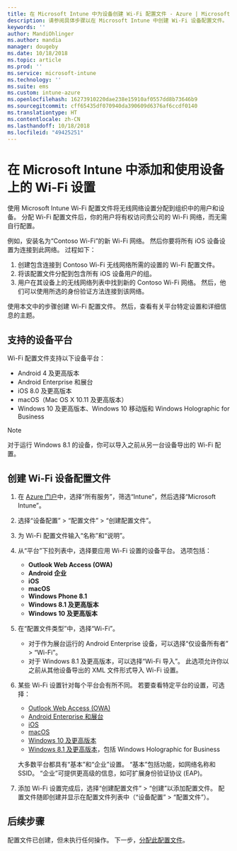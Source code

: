 ```yaml
---
title: 在 Microsoft Intune 中为设备创建 Wi-Fi 配置文件 - Azure | Microsoft Docs
description: 请参阅具体步骤以在 Microsoft Intune 中创建 Wi-Fi 设备配置文件。 创建适用于 Android、Android Enterprise、Android 展台、iOS、macOS、Windows 10 及更高版本以及 Windows Holographic for Business 的配置文件。 使用这些配置文件创建 WiFi 连接以使用证书、选择 EAP 类型、选择身份验证方法和启用代理等。
keywords: ''
author: MandiOhlinger
ms.author: mandia
manager: dougeby
ms.date: 10/18/2018
ms.topic: article
ms.prod: ''
ms.service: microsoft-intune
ms.technology: ''
ms.suite: ems
ms.custom: intune-azure
ms.openlocfilehash: 16273910220dae238e15910af0557dd8b73646b9
ms.sourcegitcommit: cff65435df070940da390609d6376af6ccdf0140
ms.translationtype: HT
ms.contentlocale: zh-CN
ms.lasthandoff: 10/18/2018
ms.locfileid: "49425251"
---
```

# <a name="add-and-use-wi-fi-settings-on-your-devices-in-microsoft-intune"></a>在 Microsoft Intune 中添加和使用设备上的 Wi-Fi 设置

使用 Microsoft Intune Wi-Fi 配置文件将无线网络设置分配到组织中的用户和设备。 分配 Wi-Fi 配置文件后，你的用户将有权访问贵公司的 Wi-Fi 网络，而无需自行配置。

例如，安装名为“Contoso Wi-Fi”的新 Wi-Fi 网络。 然后你要将所有 iOS 设备设置为连接到此网络。 过程如下：

1. 创建包含连接到 Contoso Wi-Fi 无线网络所需的设置的 Wi-Fi 配置文件。
2. 将该配置文件分配到包含所有 iOS 设备用户的组。
3. 用户在其设备上的无线网络列表中找到新的 Contoso Wi-Fi 网络。 然后，他们可以使用所选的身份验证方法连接到该网络。

使用本文中的步骤创建 Wi-Fi 配置文件。 然后，查看有关平台特定设置和详细信息的主题。

## <a name="supported-device-platforms"></a>支持的设备平台

Wi-Fi 配置文件支持以下设备平台：

- Android 4 及更高版本
- Android Enterprise 和展台
- iOS 8.0 及更高版本
- macOS（Mac OS X 10.11 及更高版本）
- Windows 10 及更高版本、Windows 10 移动版和 Windows Holographic for Business

> [!NOTE]
> 对于运行 Windows 8.1 的设备，你可以导入之前从另一台设备导出的 Wi-Fi 配置。

## <a name="create-a-wi-fi-device-profile"></a>创建 Wi-Fi 设备配置文件

1. 在 [Azure 门户](https://portal.azure.com)中，选择“所有服务”，筛选“Intune”，然后选择“Microsoft Intune”。 
2. 选择“设备配置” > “配置文件” > “创建配置文件”。
3. 为 Wi-Fi 配置文件输入“名称”和“说明”。
4. 从“平台”下拉列表中，选择要应用 Wi-Fi 设置的设备平台。 选项包括：

    - **Outlook Web Access (OWA)**
    - **Android 企业**
    - **iOS**
    - **macOS**
    - **Windows Phone 8.1**
    - **Windows 8.1 及更高版本**
    - **Windows 10 及更高版本**

5. 在“配置文件类型”中，选择“Wi-Fi”。

    - 对于作为展台运行的 Android Enterprise 设备，可以选择“仅设备所有者” > “Wi-Fi”。
    - 对于 Windows 8.1 及更高版本，可以选择“Wi-Fi 导入”。 此选项允许你以之前从其他设备导出的 XML 文件形式导入 Wi-Fi 设置。

6. 某些 Wi-Fi 设置针对每个平台会有所不同。 若要查看特定平台的设置，可选择：

    - [Outlook Web Access (OWA)](wi-fi-settings-android.md)
    - [Android Enterprise 和展台](wi-fi-settings-android-enterprise.md)
    - [iOS](wi-fi-settings-ios.md)
    - [macOS](wi-fi-settings-macos.md)
    - [Windows 10 及更高版本](wi-fi-settings-windows.md)
    - [Windows 8.1 及更高版本](wi-fi-settings-import-windows-8-1.md)，包括 Windows Holographic for Business

    大多数平台都具有“基本”和“企业”设置。 “基本”包括功能，如网络名称和 SSID。 “企业”可提供更高级的信息，如可扩展身份验证协议 (EAP)。

7. 添加 Wi-Fi 设置完成后，选择“创建配置文件” > “创建”以添加配置文件。 配置文件随即创建并显示在配置文件列表中（“设备配置” > “配置文件”）。

## <a name="next-steps"></a>后续步骤

配置文件已创建，但未执行任何操作。 下一步，[分配此配置文件](device-profile-assign.md)。
